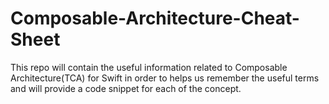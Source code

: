 # Composable-Architecture-Cheat-Sheet

This repo will contain the useful information related to Composable Architecture(TCA) for Swift in order to helps us remember the useful terms and will provide a code snippet for each of the concept.
